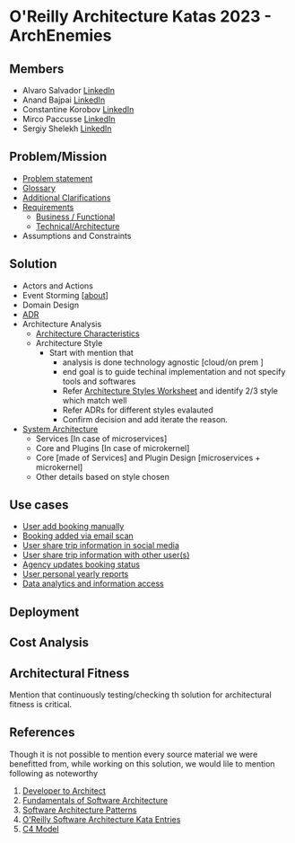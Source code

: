 # O'Reilly Architecture Katas 2023 - ArchEnemies

## Members

- Alvaro Salvador [LinkedIn](https://www.linkedin.com/in/alvarorafael/)
- Anand Bajpai [LinkedIn](https://www.linkedin.com/in/bajpai-anand)
- Constantine Korobov [LinkedIn](https://www.linkedin.com/in/ckorobov/)
- Mirco Paccusse [LinkedIn](https://www.linkedin.com/in/mirco-paccusse-97525012/)
- Sergiy Shelekh [LinkedIn](https://www.linkedin.com/in/proxitrone/)

## Problem/Mission

- [Problem statement](/problem.md)
- [Glossary](/doc/glossary.md)
- [Additional Clarifications](/doc/clarification.md)
- [Requirements](/doc/requirenments.md)
  - [Business / Functional](/doc/requirenments.md#functional)
  - [Technical/Architecture](/doc/requirenments.md#architecture-characteristics)
- Assumptions and Constraints

## Solution

- Actors and Actions
- Event Storming [[about](https://www.eventstorming.com/)]
- Domain Design
- [ADR](/doc/adr)
- Architecture Analysis
  - [Architecture Characteristics](/doc/architecture-characteristics.md)
  - Architecture Style
    - Start with mention that
      - analysis is done technology agnostic [cloud/on prem ]
      - end goal is to guide techinal implementation and not specify tools and softwares
      - Refer [Architecture Styles Worksheet](https://www.developertoarchitect.com/downloads/architecture-styles-worksheet.pdf) and identify 2/3 style which match well
      - Refer ADRs for different styles evalauted
      - Confirm decision and add iterate the reason.
- [System Architecture](/system_arch.md)
  - Services [In case of microservices]
  - Core and Plugins [In case of microkernel]
  - Core [made of Services] and Plugin Design [microservices + microkernel]
  - Other details based on style chosen

## Use cases

- [User add booking manually](./doc/use_cases/user_add_booking_manually.md)
- [Booking added via email scan](./doc/use_cases/booking_added_via_email_scan.md)
- [User share trip information in social media](./doc/use_cases/user_share_trip_on_social_media.md)
- [User share trip information with other user(s) ](./doc/use_cases/user_share_with_other_user.md)
- [Agency updates booking status](./doc/use_cases/agency_updates_booking_status.md)
- [User personal yearly reports](./doc/use_cases/user_yearly_report.md)
- [Data analytics and information access](/doc/use_cases/analytics_and_reporting.md)

## Deployment

## Cost Analysis

## Architectural Fitness

Mention that continuously testing/checking th solution for architectural fitness is critical.

## References

Though it is not possible to mention every source material we were benefitted from, while working on this solution, we would lile to mention following as noteworthy

1. [Developer to Architect](https://www.developertoarchitect.com/)
2. [Fundamentals of Software Architecture](https://www.oreilly.com/library/view/fundamentals-of-software/9781492043447/)
3. [Software Architecture Patterns](https://www.oreilly.com/library/view/software-architecture-patterns/9781491971437/)
4. [O'Reilly Software Architecture Kata Entries](https://github.com/tekiegirl/SoftwareArchitectureResources/blob/main/Resources/OReillyKata.md)
5. [C4 Model](https://c4model.com/)
